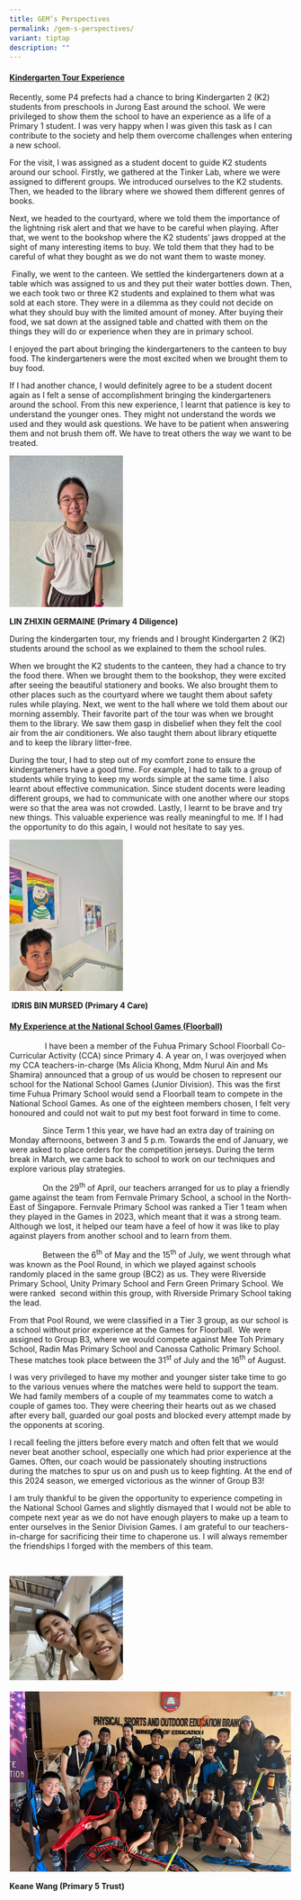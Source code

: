 ```yaml
---
title: GEM’s Perspectives
permalink: /gem-s-perspectives/
variant: tiptap
description: ""
---
```

<h4><strong><u>Kindergarten Tour Experience</u></strong></h4>
<p>Recently, some P4 prefects had a chance to bring Kindergarten 2 (K2) students
from preschools in Jurong East around the school. We were privileged to
show them the school to have an experience as a life of a Primary 1 student.&nbsp;I
was very happy when I was given this task as I can contribute to the society
and help them overcome challenges when entering a new school.&nbsp;</p>
<p>For the visit, I was assigned as a student docent to guide K2 students
around our school. Firstly, we gathered at the Tinker Lab, where we were
assigned to different groups. We introduced ourselves to the K2 students.
Then, we headed to the library where we showed them different genres of
books.</p>
<p>Next, we headed to the courtyard, where we told them the importance of
the lightning risk alert and that we have to be careful when playing. After
that, we went to the bookshop where the K2 students’ jaws dropped at the
sight of many interesting items to buy. We told them that they had to be
careful of what they bought as we do not want them to waste money.</p>
<p>&nbsp;Finally, we went to the canteen. We settled the kindergarteners
down at a table which was assigned to us and they put their water bottles
down. Then, we each took two or three K2 students and explained to them
what was sold at each store. They were in a dilemma as they could not decide
on what they should buy with the limited amount of money. After buying
their food, we sat down at the assigned table and chatted with them on
the things they will do or experience when they are in primary school.</p>
<p>I enjoyed the part about bringing the kindergarteners to the canteen to
buy food. The kindergarteners were the most excited when we brought them
to buy food.</p>
<p>If I had another chance, I would definitely agree to be a student docent
again as I felt a sense of accomplishment bringing the kindergarteners
around the school. From this new experience, I learnt that patience is
key to understand the younger ones. They might not understand the words
we used and they would ask questions. We have to be patient when answering
them and not brush them off. We have to treat others the way we want to
be treated.</p>
<p></p>
<div class="isomer-image-wrapper">
<img style="width: 40%;" height="auto" width="100%" alt="" src="/images/Highlights/Perspectives/Germaine_Lim_4_Dil.jpg">
</div>
<p><strong>LIN ZHIXIN GERMAINE (Primary 4 Diligence)</strong>
</p>
<p></p>
<p>During the kindergarten tour, my friends and I brought Kindergarten 2
(K2) students around the school as we explained to them the school rules.</p>
<p>When we brought the K2 students to the canteen, they had a chance to try
the food there. When we brought them to the bookshop, they were excited
after seeing the beautiful stationery and books. We also brought them to
other places such as the courtyard where we taught them about safety rules
while playing. Next, we went to the hall where we told them about our morning
assembly. Their favorite part of the tour was when we brought them to the
library. We saw them gasp in disbelief when they felt the cool air from
the air conditioners. We also taught them about library etiquette and to
keep the library litter-free.</p>
<p>During the tour, I had to step out of my comfort zone to ensure the kindergarteners
have a good time. For example, I had to talk to a group of students while
trying to keep my words simple at the same time. I also learnt about effective
communication. Since student docents were leading different groups, we
had to communicate with one another where our stops were so that the area
was not crowded. Lastly, I learnt to be brave and try new things. This
valuable experience was really meaningful to me. If I had the opportunity
to do this again, I would not hesitate to say yes.</p>
<p></p>
<div class="isomer-image-wrapper">
<img style="width: 40%;" height="auto" width="100%" alt="" src="/images/Highlights/Perspectives/Idris_4_Care.jpg">
</div>
<p>&nbsp;<strong>IDRIS BIN MURSED (Primary 4 Care)</strong>
</p>
<h4><strong><u>My Experience at the National School Games (Floorball)</u></strong></h4>
<p>&nbsp;&nbsp; &nbsp; &nbsp; &nbsp; &nbsp; &nbsp; &nbsp; &nbsp;I have been
a member of the Fuhua Primary School Floorball Co-Curricular Activity (CCA)
since Primary 4. A year on, I was overjoyed when my CCA teachers-in-charge
(Ms Alicia Khong, Mdm Nurul Ain and Ms Shamira) announced that a group
of us would be chosen to represent our school for the National School Games
(Junior Division). This was the first time Fuhua Primary School would send
a Floorball team to compete in the National School Games. As one of the
eighteen members chosen, I felt very honoured and could not wait to put
my best foot forward in time to come.</p>
<p>&nbsp;&nbsp;&nbsp;&nbsp;&nbsp;&nbsp;&nbsp;&nbsp;&nbsp;&nbsp;&nbsp;&nbsp;&nbsp;&nbsp;
Since Term 1 this year, we have had an extra day of training on Monday
afternoons, between 3 and 5 p.m. Towards the end of January, we were asked
to place orders for the competition jerseys. During the term break in March,
we came back to school to work on our techniques and explore various play
strategies.</p>
<p>&nbsp;&nbsp;&nbsp;&nbsp;&nbsp;&nbsp;&nbsp;&nbsp;&nbsp;&nbsp;&nbsp;&nbsp;&nbsp;&nbsp;
On the 29<sup>th</sup> of April, our teachers arranged for us to play a
friendly game against the team from Fernvale Primary School, a school in
the North-East of Singapore. Fernvale Primary School was ranked a Tier
1 team when they played in the Games in 2023, which meant that it was a
strong team. Although we lost, it helped our team have a feel of how it
was like to play against players from another school and to learn from
them.</p>
<p>&nbsp;&nbsp;&nbsp;&nbsp;&nbsp;&nbsp;&nbsp;&nbsp;&nbsp;&nbsp;&nbsp;&nbsp;&nbsp;&nbsp;
Between the 6<sup>th</sup> of May and the 15<sup>th</sup> of July, we went
through what was known as the Pool Round, in which we played against schools
randomly placed in the same group (BC2) as us. They were Riverside Primary
School, Unity Primary School and Fern Green Primary School. We were ranked
&nbsp;second within this group, with Riverside Primary School taking the
lead.</p>
<p>From that Pool Round, we were classified in a Tier 3 group, as our school
is a school without prior experience at the Games for Floorball.&nbsp;
We were assigned to Group B3, where we would compete against Mee Toh Primary
School, Radin Mas Primary School and Canossa Catholic Primary School. These
matches took place between the 31<sup>st</sup> of July and the 16<sup>th</sup> of
August.</p>
<p>I was very privileged to have my mother and younger sister take time to
go to the various venues where the matches were held to support the team.
We had family members of a couple of my teammates come to watch a couple
of games too. They were cheering their hearts out as we chased after every
ball, guarded our goal posts and blocked every attempt made by the opponents
at scoring.</p>
<p>I recall feeling the jitters before every match and often felt that we
would never beat another school, especially one which had prior experience
at the Games. Often, our coach would be passionately shouting instructions
during the matches to spur us on and push us to keep fighting. At the end
of this 2024 season, we emerged victorious as the winner of Group B3!</p>
<p>I am truly thankful to be given the opportunity to experience competing
in the National School Games and slightly dismayed that I would not be
able to compete next year as we do not have enough players to make up a
team to enter ourselves in the Senior Division Games. I am grateful to
our teachers-in-charge for sacrificing their time to chaperone us. I will
always remember the friendships I forged with the members of this team.</p>
<p>&nbsp;</p>
<div class="isomer-image-wrapper">
<img style="width: 40%;" height="auto" width="100%" alt="" src="/images/Highlights/Perspectives/Floorball_3.png">
</div>
<p></p>
<div class="isomer-image-wrapper">
<img style="width: 100%" height="auto" width="100%" alt="" src="/images/Highlights/Perspectives/Floorball_1.png">
</div>
<p><strong>Keane Wang (Primary 5 Trust)</strong>
</p>
<p></p>
<p>&nbsp;</p>
